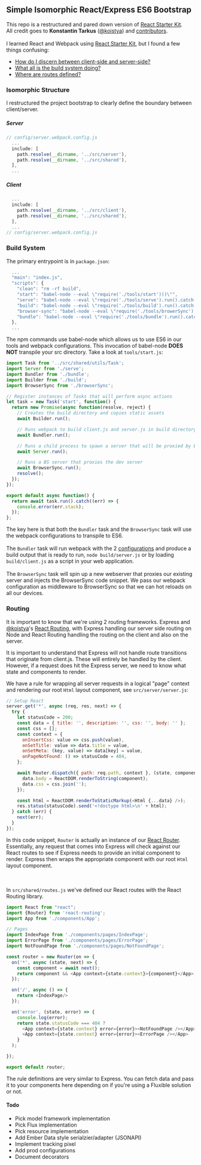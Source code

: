 ## Simple Isomorphic React/Express ES6 Bootstrap
This repo is a restructured and pared down version of [React Starter Kit][0]. <br/>
All credit goes to <b>Konstantin Tarkus</b> ([@koistya](https://twitter.com/koistya)) and [contributors](https://github.com/kriasoft/react-starter-kit/graphs/contributors). <br/>
<br/>
I learned React and Webpack using [React Starter Kit][0], but I found a few things confusing: <br/>
  * [How do I discern between client-side and server-side?](#isomorphic-structure) </br>
  * [What all is the build system doing?](#build-system) <br/>
  * [Where are routes defined?](#routing)

### Isomorphic Structure
I restructured the project bootstrap to clearly define the boundary between client/server.
##### Server
```javascript
// config/server.webpack.config.js
  ...
  include: [
    path.resolve(__dirname, '../src/server'),
    path.resolve(__dirname, '../src/shared'),
  ],
  ...
```
##### Client
```javascript
  ...
  include: [
    path.resolve(__dirname, '../src/client'),
    path.resolve(__dirname, '../src/shared'),
  ],
  ...
// config/server.webpack.config.js
```

### Build System
The primary entrypoint is in `package.json`:
```javascript
  ...
  "main": "index.js",
  "scripts": {
    "clean": "rm -rf build",
    "start": "babel-node --eval \"require('./tools/start')()\"",
    "serve": "babel-node --eval \"require('./tools/serve').run().catch(err => console.error(err.stack))\"",
    "build": "babel-node --eval \"require('./tools/build').run().catch(err => console.error(err.stack))\"",
    "browser-sync": "babel-node --eval \"require('./tools/browerSync').run().catch(err => console.error(err.stack))\"",
    "bundle": "babel-node --eval \"require('./tools/bundle').run().catch(err => console.error(err.stack))\""
  },
  ...
```

The npm commands use babel-node which allows us to use ES6 in our tools and webpack configurations. This invocation of babel-node <b>DOES NOT</b> transpile your src directory. Take a look at `tools/start.js`:
```javascript
import Task from '../src/shared/utils/Task';
import Server from './serve';
import Bundler from './bundle';
import Builder from './build';
import BrowserSync from './browserSync';

// Register instances of Tasks that will perform async actions
let task = new Task('start', function() {
  return new Promise(async function(resolve, reject) {
    // Creates the build directory and copies static assets
    await Builder.run();

    // Runs webpack to build client.js and server.js in build directory
    await Bundler.run();

    // Runs a child process to spawn a server that will be proxied by BrowserSync
    await Server.run();

    // Runs a BS server that proxies the dev server
    await BrowserSync.run();
    resolve();
  });
});

export default async function() {
  return await task.run().catch((err) => {
    console.error(err.stack);
  });
};
```
The key here is that both the `Bundler` task and the `BrowserSync` task will use the webpack configurations to transpile to ES6. <br/><br/>
The `Bundler` task will run webpack with the 2 [configurations](./config/) and produce a build output that is ready to run, `node build/server.js` or by loading `build/client.js` as a script in your web application. <br/><br/>
The `BrowserSync` task will spin up a new webserver that proxies our existing server and injects the BrowserSync code snippet. We pass our webpack configuration as middleware to BrowserSync so that we can hot reloads on all our devices.
<br/>
### Routing
It is important to know that we're using 2 routing frameworks. Express and [@koistya](https://twitter.com/koistya)'s [React Routing][1], with Express handling our server side routing on Node and React Routing handling the routing on the client and also on the server.<br/>

It is important to understand that Express will not handle route transitions that originate from client.js. These will entirely be handled by the client. However, if a request does hit the Express server, we need to know what state and components to render.

We have a rule for wrapping all server requests in a logical "page" context and rendering our root `Html` layout component, see `src/server/server.js`:
```javascript
// Setup React
server.get('*', async (req, res, next) => {
  try {
    let statusCode = 200;
    const data = { title: '', description: '', css: '', body: '' };
    const css = [];
    const context = {
      onInsertCss: value => css.push(value),
      onSetTitle: value => data.title = value,
      onSetMeta: (key, value) => data[key] = value,
      onPageNotFound: () => statusCode = 404,
    };

    await Router.dispatch({ path: req.path, context }, (state, component) => {
      data.body = ReactDOM.renderToString(component);
      data.css = css.join('');
    });

    const html = ReactDOM.renderToStaticMarkup(<Html {...data} />);
    res.status(statusCode).send('<!doctype html>\n' + html);
  } catch (err) {
    next(err);
  }
});
```
In this code snippet, `Router` is actually an instance of our [React Router][1]. Essentially, any request that comes into Express will check against our React routes to see if Express needs to provide an initial component to render. Express then wraps the appropriate component with our root `Html` layout component. <br/><br/>
<br/>

In `src/shared/routes.js` we've defined our React routes with the React Routing library.
```javascript
import React from "react";
import {Router} from 'react-routing';
import App from './components/App';

// Pages
import IndexPage from './components/pages/IndexPage';
import ErrorPage from './components/pages/ErrorPage';
import NotFoundPage from './components/pages/NotFoundPage';

const router = new Router(on => {
  on('*', async (state, next) => {
    const component = await next();
    return component && <App context={state.context}>{component}</App>;
  });

  on('/', async () => {
    return <IndexPage/>
  });

  on('error', (state, error) => {
    console.log(error);
    return state.statusCode === 404 ?
      <App context={state.context} error={error}><NotFoundPage /></App> :
      <App context={state.context} error={error}><ErrorPage /></App>
    }
  );

});

export default router;
```

The rule definitions are very similar to Express. You can fetch data and pass it to your components here depending on if you're using a Fluxible solution or not.

#### Todo
* Pick model framework implementation
* Pick Flux implementation
* Pick resource implementation
* Add Ember Data style serialzier/adapter (JSONAPI)
* Implement tracking pixel
* Add prod configurations
* Document decorators


[0]: http://www.reactstarterkit.com
[1]: https://github.com/kriasoft/react-routing

